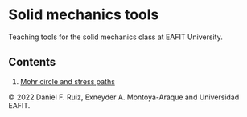 # Solid mechanics tools

Teaching tools for the solid mechanics class at EAFIT University.

## Contents

1. [Mohr circle and stress paths](./notebooks/mohr_circles.ipynb)

© 2022 Daniel F. Ruiz, Exneyder A. Montoya-Araque and Universidad EAFIT.
